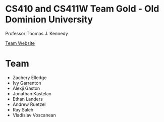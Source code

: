 # CS410 and CS411W Team Gold - Old Dominion University

Professor Thomas J. Kennedy

[Team Website](https://ethanlanders.github.io/TeamGoldCS410/)

# Team
* Zachery Elledge
* Ivy Garrenton
* Alexji Gaston
* Jonathan Kastelan
* Ethan Landers
* Andrew Ruetzel
* Ray Saleh
* Vladislav Voscanean

